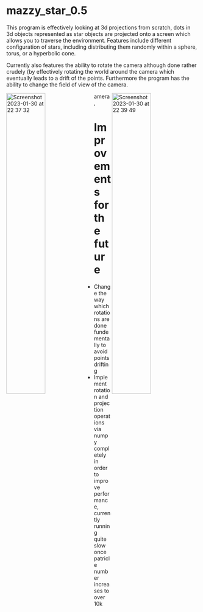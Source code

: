 # mazzy_star_0.5

This program is effectively looking at 3d projections from scratch, dots in 3d objects represented as star objects are projected onto a screen which allows you to traverse the environment. Features include different configuration of stars, including distributing them randomly within a sphere, torus, or a hyperbolic cone.

Currently also features the ability to rotate the camera although done rather crudely (by effectively rotating the world around the camera which eventually leads to a drift of the points. Furthermore the program has the ability to change the field of view of the camera.

<img align="left" width="45%" alt="Screenshot 2023-01-30 at 22 37 32" src="https://user-images.githubusercontent.com/53130019/225406746-c720bb42-b00b-45cc-a9c5-66a9b720b12e.png"> <img align="right" width="45%" alt="Screenshot 2023-01-30 at 22 39 49" src="https://user-images.githubusercontent.com/53130019/225408901-61e61e6b-807d-4ec4-9a27-eeafd8a7f698.png">
amera,

# Improvements for the future
- Change the way which rotations are done fundementally to avoid points drifting
- Implement rotation and projection operations via numpy completely in order to improve performance, currently running quite slow once patricle number increases to over 10k
